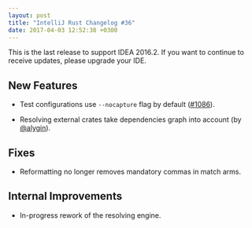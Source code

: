 ```yaml
---
layout: post
title: "IntelliJ Rust Changelog #36"
date: 2017-04-03 12:52:38 +0300
---
```


This is the last release to support IDEA 2016.2. If you want to continue to
receive updates, please upgrade your IDE.


## New Features

* Test configurations use `--nocapture` flag by default ([#1086]).

* Resolving external crates take dependencies graph into account (by [@alygin]).

[#1086]: https://github.com/intellij-rust/intellij-rust/issues/1086


## Fixes

* Reformatting no longer removes mandatory commas in match arms.

## Internal Improvements

* In-progress rework of the resolving engine.


[@alygin]: https://github.com/alygin
